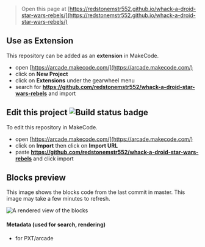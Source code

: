  


> Open this page at [https://redstonemstr552.github.io/whack-a-droid-star-wars-rebels/](https://redstonemstr552.github.io/whack-a-droid-star-wars-rebels/)

## Use as Extension

This repository can be added as an **extension** in MakeCode.

* open [https://arcade.makecode.com/](https://arcade.makecode.com/)
* click on **New Project**
* click on **Extensions** under the gearwheel menu
* search for **https://github.com/redstonemstr552/whack-a-droid-star-wars-rebels** and import

## Edit this project ![Build status badge](https://github.com/redstonemstr552/whack-a-droid-star-wars-rebels/workflows/MakeCode/badge.svg)

To edit this repository in MakeCode.

* open [https://arcade.makecode.com/](https://arcade.makecode.com/)
* click on **Import** then click on **Import URL**
* paste **https://github.com/redstonemstr552/whack-a-droid-star-wars-rebels** and click import

## Blocks preview

This image shows the blocks code from the last commit in master.
This image may take a few minutes to refresh.

![A rendered view of the blocks](https://github.com/redstonemstr552/whack-a-droid-star-wars-rebels/raw/master/.github/makecode/blocks.png)

#### Metadata (used for search, rendering)

* for PXT/arcade
<script src="https://makecode.com/gh-pages-embed.js"></script><script>makeCodeRender("{{ site.makecode.home_url }}", "{{ site.github.owner_name }}/{{ site.github.repository_name }}");</script>
